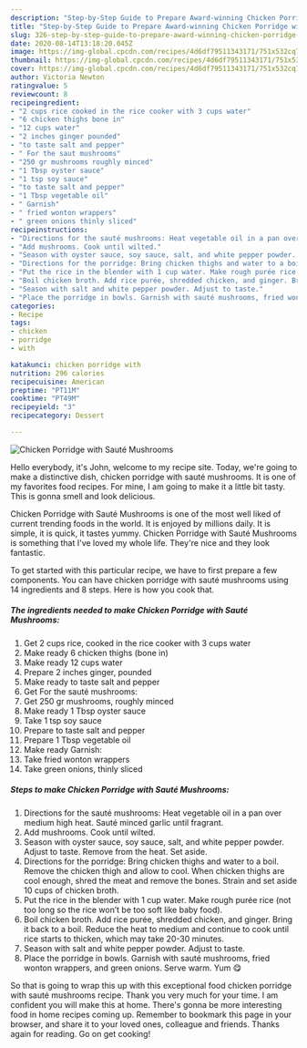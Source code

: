 ```yaml
---
description: "Step-by-Step Guide to Prepare Award-winning Chicken Porridge with Sauté Mushrooms"
title: "Step-by-Step Guide to Prepare Award-winning Chicken Porridge with Sauté Mushrooms"
slug: 326-step-by-step-guide-to-prepare-award-winning-chicken-porridge-with-saute-mushrooms
date: 2020-08-14T13:18:20.045Z
image: https://img-global.cpcdn.com/recipes/4d6df79511343171/751x532cq70/chicken-porridge-with-saute-mushrooms-recipe-main-photo.jpg
thumbnail: https://img-global.cpcdn.com/recipes/4d6df79511343171/751x532cq70/chicken-porridge-with-saute-mushrooms-recipe-main-photo.jpg
cover: https://img-global.cpcdn.com/recipes/4d6df79511343171/751x532cq70/chicken-porridge-with-saute-mushrooms-recipe-main-photo.jpg
author: Victoria Newton
ratingvalue: 5
reviewcount: 8
recipeingredient:
- "2 cups rice cooked in the rice cooker with 3 cups water"
- "6 chicken thighs bone in"
- "12 cups water"
- "2 inches ginger pounded"
- "to taste salt and pepper"
- " For the saut mushrooms"
- "250 gr mushrooms roughly minced"
- "1 Tbsp oyster sauce"
- "1 tsp soy sauce"
- "to taste salt and pepper"
- "1 Tbsp vegetable oil"
- " Garnish"
- " fried wonton wrappers"
- " green onions thinly sliced"
recipeinstructions:
- "Directions for the sauté mushrooms: Heat vegetable oil in a pan over medium high heat. Sauté minced garlic until fragrant."
- "Add mushrooms. Cook until wilted."
- "Season with oyster sauce, soy sauce, salt, and white pepper powder. Adjust to taste. Remove from the heat. Set aside."
- "Directions for the porridge: Bring chicken thighs and water to a boil. Remove the chicken thigh and allow to cool. When chicken thighs are cool enough, shred the meat and remove the bones. Strain and set aside 10 cups of chicken broth."
- "Put the rice in the blender with 1 cup water. Make rough purée rice (not too long so the rice won’t be too soft like baby food)."
- "Boil chicken broth. Add rice purée, shredded chicken, and ginger. Bring it back to a boil. Reduce the heat to medium and continue to cook until rice starts to thicken, which may take 20-30 minutes."
- "Season with salt and white pepper powder. Adjust to taste."
- "Place the porridge in bowls. Garnish with sauté mushrooms, fried wonton wrappers, and green onions. Serve warm. Yum 😋"
categories:
- Recipe
tags:
- chicken
- porridge
- with

katakunci: chicken porridge with 
nutrition: 296 calories
recipecuisine: American
preptime: "PT11M"
cooktime: "PT49M"
recipeyield: "3"
recipecategory: Dessert

---
```



![Chicken Porridge with Sauté Mushrooms](https://img-global.cpcdn.com/recipes/4d6df79511343171/751x532cq70/chicken-porridge-with-saute-mushrooms-recipe-main-photo.jpg)

Hello everybody, it's John, welcome to my recipe site. Today, we're going to make a distinctive dish, chicken porridge with sauté mushrooms. It is one of my favorites food recipes. For mine, I am going to make it a little bit tasty. This is gonna smell and look delicious.

Chicken Porridge with Sauté Mushrooms is one of the most well liked of current trending foods in the world. It is enjoyed by millions daily. It is simple, it is quick, it tastes yummy. Chicken Porridge with Sauté Mushrooms is something that I've loved my whole life. They're nice and they look fantastic.




To get started with this particular recipe, we have to first prepare a few components. You can have chicken porridge with sauté mushrooms using 14 ingredients and 8 steps. Here is how you cook that.

##### The ingredients needed to make Chicken Porridge with Sauté Mushrooms:

1. Get 2 cups rice, cooked in the rice cooker with 3 cups water
1. Make ready 6 chicken thighs (bone in)
1. Make ready 12 cups water
1. Prepare 2 inches ginger, pounded
1. Make ready to taste salt and pepper
1. Get  For the sauté mushrooms:
1. Get 250 gr mushrooms, roughly minced
1. Make ready 1 Tbsp oyster sauce
1. Take 1 tsp soy sauce
1. Prepare to taste salt and pepper
1. Prepare 1 Tbsp vegetable oil
1. Make ready  Garnish:
1. Take  fried wonton wrappers
1. Take  green onions, thinly sliced




##### Steps to make Chicken Porridge with Sauté Mushrooms:

1. Directions for the sauté mushrooms: Heat vegetable oil in a pan over medium high heat. Sauté minced garlic until fragrant.
1. Add mushrooms. Cook until wilted.
1. Season with oyster sauce, soy sauce, salt, and white pepper powder. Adjust to taste. Remove from the heat. Set aside.
1. Directions for the porridge: Bring chicken thighs and water to a boil. Remove the chicken thigh and allow to cool. When chicken thighs are cool enough, shred the meat and remove the bones. Strain and set aside 10 cups of chicken broth.
1. Put the rice in the blender with 1 cup water. Make rough purée rice (not too long so the rice won’t be too soft like baby food).
1. Boil chicken broth. Add rice purée, shredded chicken, and ginger. Bring it back to a boil. Reduce the heat to medium and continue to cook until rice starts to thicken, which may take 20-30 minutes.
1. Season with salt and white pepper powder. Adjust to taste.
1. Place the porridge in bowls. Garnish with sauté mushrooms, fried wonton wrappers, and green onions. Serve warm. Yum 😋




So that is going to wrap this up with this exceptional food chicken porridge with sauté mushrooms recipe. Thank you very much for your time. I am confident you will make this at home. There's gonna be more interesting food in home recipes coming up. Remember to bookmark this page in your browser, and share it to your loved ones, colleague and friends. Thanks again for reading. Go on get cooking!
